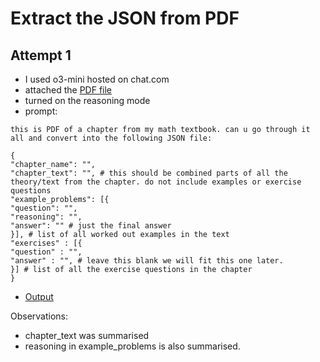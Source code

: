 # Extract the JSON from PDF 

## Attempt 1
- I used o3-mini hosted on chat.com
- attached the [PDF file](../data/raw_pdf_files/math_11_ch6_pnc.pdf)
- turned on the reasoning mode
- prompt:
```
this is PDF of a chapter from my math textbook. can u go through it all and convert into the following JSON file:

{
"chapter_name": "",
"chapter_text": "", # this should be combined parts of all the theory/text from the chapter. do not include examples or exercise questions
"example_problems": [{
"question": "",
"reasoning": "",
"answer": "" # just the final answer
}], # list of all worked out examples in the text
"exercises" : [{
"question" : "",
"answer" : "", # leave this blank we will fit this one later.
}] # list of all the exercise questions in the chapter
}
```
- [Output](../data/extracted_jsons/math_11_ch6_pnc_att1.json)

Observations:
- chapter_text was summarised
- reasoning in example_problems is also summarised.